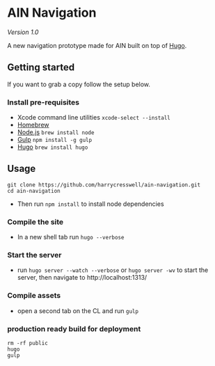 # AIN Navigation

*Version 1.0*

A new navigation prototype made for AIN built on top of [Hugo](https://gohugo.io/).

## Getting started
If you want to grab a copy follow the setup below.

### Install pre-requisites

- Xcode command line utilities `xcode-select --install`
- [Homebrew](http://brew.sh/)
- [Node.js](http://nodejs.org/) `brew install node`
- [Gulp](http://gulpjs.com/) `npm install -g gulp`
- [Hugo](https://gohugo.io/) `brew install hugo`

## Usage

```
git clone https://github.com/harrycresswell/ain-navigation.git
cd ain-navigation
```
- Then run `npm install` to install node dependencies

### Compile the site
- In a new shell tab run `hugo --verbose`

### Start the server
- run `hugo server --watch --verbose` or `hugo server -wv` to start the server, then navigate to http://localhost:1313/

### Compile assets
- open a second tab on the CL and run `gulp`

### production ready build for deployment
```
rm -rf public
hugo
gulp
```
